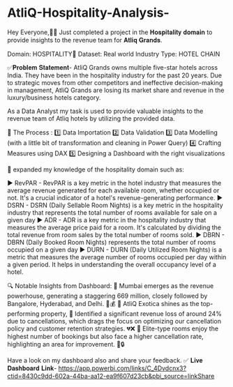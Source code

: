 # AtliQ-Hospitality-Analysis-
Hey Everyone,🙋‍♂️
Just completed a project in the 𝐇𝐨𝐬𝐩𝐢𝐭𝐚𝐥𝐢𝐭𝐲 𝐝𝐨𝐦𝐚𝐢𝐧 to provide insights to the revenue team for 𝐀𝐭𝐥𝐢𝐪 𝐆𝐫𝐚𝐧𝐝𝐬. 

Domain: HOSPITALITY🏨
Dataset: Real world
Industry Type: HOTEL CHAIN

✅𝐏𝐫𝐨𝐛𝐥𝐞𝐦 𝐒𝐭𝐚𝐭𝐞𝐦𝐞𝐧𝐭-
AtliQ Grands owns multiple five-star hotels across India. They have been in the hospitality industry for the past 20 years.  Due to strategic moves from other competitors and ineffective decision-making in management, AtliQ Grands are losing its market share and revenue in the luxury/business hotels category.

As a Data Analyst my task is used to provide valuable insights to the revenue team of Atliq hotels by utilizing the provided data.

🔧 The Process :
1️⃣ Data Importation
2️⃣ Data Validation
3️⃣ Data Modelling (with a little bit of transformation and cleaning in Power Query)
4️⃣ Crafting Measures using DAX
5️⃣ Designing a Dashboard with the right visualizations

🏩 expanded my knowledge of the hospitality domain such as:

▶ RevPAR - RevPAR is a key metric in the hotel industry that measures the average revenue generated for each available room, whether occupied or not. It's a crucial indicator of a hotel's revenue-generating performance.
▶ DSRN - DSRN (Daily Sellable Room Nights) is a key metric in the hospitality industry that represents the total number of rooms available for sale on a given day
▶ ADR - ADR is a key metric in the hospitality industry that measures the average price paid for a room. It's calculated by dividing the total revenue from room sales by the total number of rooms sold.
▶ DBRN - DBRN (Daily Booked Room Nights) represents the total number of rooms occupied on a given day
▶ DURN - DURN (Daily Utilized Room Nights) is a metric that measures the average number of rooms occupied per day within a given period. It helps in understanding the overall occupancy level of a hotel.

🔍 Notable Insights from Dashboard:
🔹 Mumbai emerges as the revenue powerhouse, generating a staggering 669 million, closely followed by Bangalore, Hyderabad, and Delhi. 🏢💰
🔸 AtliQ Exotica shines as the top-performing property, 
🔹 Identified a significant revenue loss of around 24% due to cancellations, which drags the focus on optimizing our cancellation policy and customer retention strategies. 💔❌
🔸 Elite-type rooms enjoy the highest number of bookings but also face a higher cancellation rate, highlighting an area for improvement. 💼🔒

Have a look on my dashboard also and share your feedback.
✅ 𝐋𝐢𝐯𝐞 𝐃𝐚𝐬𝐡𝐛𝐨𝐚𝐫𝐝 𝐋𝐢𝐧𝐤- https://app.powerbi.com/links/C_4Dvdcnx3?ctid=8430c9dd-602a-44ba-aa12-ea9f607d23cb&pbi_source=linkShare
